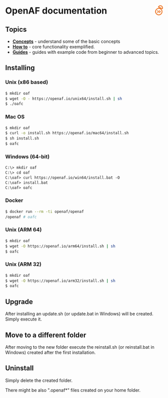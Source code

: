 # OpenAF documentation<a href="/"><img align="right" src="/images/openaf_small.png"></a>

## Topics

* __[Concepts](_concepts/index.md)__ - understand some of the basic concepts
* __[How to](_howto/index.md)__ - core functionality exemplified.
* __[Guides](_guides/index.md)__ - guides with example code from beginner to advanced topics.

## Installing

### Unix (x86 based)

````bash
$ mkdir oaf
$ wget -O - https://openaf.io/unix64/install.sh | sh
$ ./oafc
````

### Mac OS

````bash
$ mkdir oaf
$ curl -o install.sh https://openaf.io/mac64/install.sh
$ sh install.sh
$ oafc
````

### Windows (64-bit)

````
C:\> mkdir oaf
C:\> cd oaf
C:\oaf> curl https://openaf.io/win64/install.bat -O
C:\oaf> install.bat
C:\oaf> oafc
````

### Docker

````bash
$ docker run --rm -ti openaf/openaf
/openaf # oafc
````

### Unix (ARM 64)

````bash
$ mkdir oaf
$ wget -O https://openaf.io/arm64/install.sh | sh
$ oafc
````

### Unix (ARM 32)

````bash
$ mkdir oaf
$ wget -O https://openaf.io/arm32/install.sh | sh
$ oafc
````

## Upgrade

After installing an update.sh (or update.bat in Windows) will be created. Simply execute it.

## Move to a different folder

After moving to the new folder execute the reinstall.sh (or reinstall.bat in Windows) created after the first installation.

## Uninstall

Simply delete the created folder.

There might be also ".openaf*" files created on your home folder.
